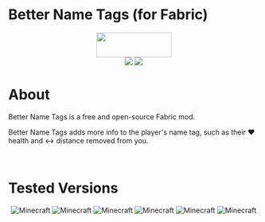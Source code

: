 # Better Name Tags (for Fabric)

<p align="center">
<img src="https://i.imgur.com/Ol1Tcf8.png" width="151" height="50" />
<br>
<img src="https://img.shields.io/static/v1?label=Made%20With&message=%E2%9D%A4&color=red">
<img src="https://img.shields.io/static/v1?label=By&message=DevPieter&color=blueviolet">
</p>

# About

Better Name Tags is a free and open-source Fabric mod.

Better Name Tags adds more info to the player's name tag, such as their ❤ health and ↔ distance removed from you.

<br>

# Tested Versions

<p align="center">
    <img src="https://img.shields.io/static/v1?label=Minecraft&message=1.16&color=critical" alt="Minecraft"/>
    <img src="https://img.shields.io/static/v1?label=Minecraft&message=1.16.1&color=critical" alt="Minecraft"/>
    <img src="https://img.shields.io/static/v1?label=Minecraft&message=1.16.2&color=success" alt="Minecraft"/>
    <img src="https://img.shields.io/static/v1?label=Minecraft&message=1.16.3&color=success" alt="Minecraft"/>
    <img src="https://img.shields.io/static/v1?label=Minecraft&message=1.16.4&color=success" alt="Minecraft"/>
    <img src="https://img.shields.io/static/v1?label=Minecraft&message=1.16.5&color=success" alt="Minecraft"/>
</p>